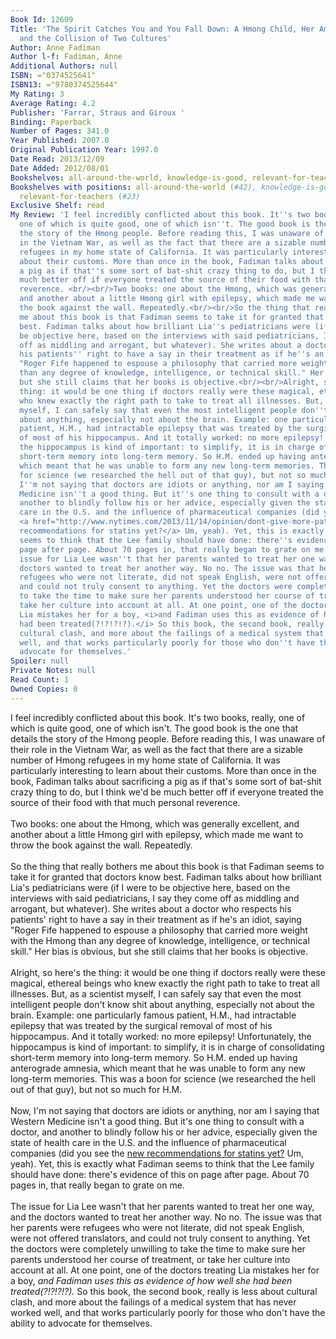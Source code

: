 ```yaml
---
Book Id: 12609
Title: 'The Spirit Catches You and You Fall Down: A Hmong Child, Her American Doctors,
  and the Collision of Two Cultures'
Author: Anne Fadiman
Author l-f: Fadiman, Anne
Additional Authors: null
ISBN: ="0374525641"
ISBN13: ="9780374525644"
My Rating: 3
Average Rating: 4.2
Publisher: 'Farrar, Straus and Giroux '
Binding: Paperback
Number of Pages: 341.0
Year Published: 2007.0
Original Publication Year: 1997.0
Date Read: 2013/12/09
Date Added: 2012/08/01
Bookshelves: all-around-the-world, knowledge-is-good, relevant-for-teachers
Bookshelves with positions: all-around-the-world (#42), knowledge-is-good (#113),
  relevant-for-teachers (#23)
Exclusive Shelf: read
My Review: 'I feel incredibly conflicted about this book. It''s two books, really,
  one of which is quite good, one of which isn''t. The good book is the one that details
  the story of the Hmong people. Before reading this, I was unaware of their role
  in the Vietnam War, as well as the fact that there are a sizable number of Hmong
  refugees in my home state of California. It was particularly interesting to learn
  about their customs. More than once in the book, Fadiman talks about sacrificing
  a pig as if that''s some sort of bat-shit crazy thing to do, but I think we''d be
  much better off if everyone treated the source of their food with that much personal
  reverence. <br/><br/>Two books: one about the Hmong, which was generally excellent,
  and another about a little Hmong girl with epilepsy, which made me want to throw
  the book against the wall. Repeatedly.<br/><br/>So the thing that really bothers
  me about this book is that Fadiman seems to take it for granted that doctors know
  best. Fadiman talks about how brilliant Lia''s pediatricians were (if I were to
  be objective here, based on the interviews with said pediatricians, I say they come
  off as middling and arrogant, but whatever). She writes about a doctor who respects
  his patients'' right to have a say in their treatment as if he''s an idiot, saying
  "Roger Fife happened to espouse a philosophy that carried more weight with the Hmong
  than any degree of knowledge, intelligence, or technical skill." Her bias is obvious,
  but she still claims that her books is objective.<br/><br/>Alright, so here''s the
  thing: it would be one thing if doctors really were these magical, ethereal beings
  who knew exactly the right path to take to treat all illnesses. But, as a scientist
  myself, I can safely say that even the most intelligent people don''t know shit
  about anything, especially not about the brain. Example: one particularly famous
  patient, H.M., had intractable epilepsy that was treated by the surgical removal
  of most of his hippocampus. And it totally worked: no more epilepsy! Unfortunately,
  the hippocampus is kind of important: to simplify, it is in charge of consolidating
  short-term memory into long-term memory. So H.M. ended up having anterograde amnesia,
  which meant that he was unable to form any new long-term memories. This was a boon
  for science (we researched the hell out of that guy), but not so much for H.M.<br/><br/>Now,
  I''m not saying that doctors are idiots or anything, nor am I saying that Western
  Medicine isn''t a good thing. But it''s one thing to consult with a doctor, and
  another to blindly follow his or her advice, especially given the state of health
  care in the U.S. and the influence of pharmaceutical companies (did you see the
  <a href="http://www.nytimes.com/2013/11/14/opinion/dont-give-more-patients-statins.html?hp&rref=opinion&_r=0">new
  recommendations for statins yet?</a> Um, yeah). Yet, this is exactly what Fadiman
  seems to think that the Lee family should have done: there''s evidence of this on
  page after page. About 70 pages in, that really began to grate on me. <br/><br/>The
  issue for Lia Lee wasn''t that her parents wanted to treat her one way, and the
  doctors wanted to treat her another way. No no. The issue was that her parents were
  refugees who were not literate, did not speak English, were not offered translators,
  and could not truly consent to anything. Yet the doctors were completely unwilling
  to take the time to make sure her parents understood her course of treatment, or
  take her culture into account at all. At one point, one of the doctors treating
  Lia mistakes her for a boy, <i>and Fadiman uses this as evidence of how well she
  had been treated(?!?!?!?).</i> So this book, the second book, really is less about
  cultural clash, and more about the failings of a medical system that has never worked
  well, and that works particularly poorly for those who don''t have the ability to
  advocate for themselves.'
Spoiler: null
Private Notes: null
Read Count: 1
Owned Copies: 0
---
```


I feel incredibly conflicted about this book. It's two books, really, one of which is quite good, one of which isn't. The good book is the one that details the story of the Hmong people. Before reading this, I was unaware of their role in the Vietnam War, as well as the fact that there are a sizable number of Hmong refugees in my home state of California. It was particularly interesting to learn about their customs. More than once in the book, Fadiman talks about sacrificing a pig as if that's some sort of bat-shit crazy thing to do, but I think we'd be much better off if everyone treated the source of their food with that much personal reverence. <br/><br/>Two books: one about the Hmong, which was generally excellent, and another about a little Hmong girl with epilepsy, which made me want to throw the book against the wall. Repeatedly.<br/><br/>So the thing that really bothers me about this book is that Fadiman seems to take it for granted that doctors know best. Fadiman talks about how brilliant Lia's pediatricians were (if I were to be objective here, based on the interviews with said pediatricians, I say they come off as middling and arrogant, but whatever). She writes about a doctor who respects his patients' right to have a say in their treatment as if he's an idiot, saying "Roger Fife happened to espouse a philosophy that carried more weight with the Hmong than any degree of knowledge, intelligence, or technical skill." Her bias is obvious, but she still claims that her books is objective.<br/><br/>Alright, so here's the thing: it would be one thing if doctors really were these magical, ethereal beings who knew exactly the right path to take to treat all illnesses. But, as a scientist myself, I can safely say that even the most intelligent people don't know shit about anything, especially not about the brain. Example: one particularly famous patient, H.M., had intractable epilepsy that was treated by the surgical removal of most of his hippocampus. And it totally worked: no more epilepsy! Unfortunately, the hippocampus is kind of important: to simplify, it is in charge of consolidating short-term memory into long-term memory. So H.M. ended up having anterograde amnesia, which meant that he was unable to form any new long-term memories. This was a boon for science (we researched the hell out of that guy), but not so much for H.M.<br/><br/>Now, I'm not saying that doctors are idiots or anything, nor am I saying that Western Medicine isn't a good thing. But it's one thing to consult with a doctor, and another to blindly follow his or her advice, especially given the state of health care in the U.S. and the influence of pharmaceutical companies (did you see the <a href="http://www.nytimes.com/2013/11/14/opinion/dont-give-more-patients-statins.html?hp&rref=opinion&_r=0">new recommendations for statins yet?</a> Um, yeah). Yet, this is exactly what Fadiman seems to think that the Lee family should have done: there's evidence of this on page after page. About 70 pages in, that really began to grate on me. <br/><br/>The issue for Lia Lee wasn't that her parents wanted to treat her one way, and the doctors wanted to treat her another way. No no. The issue was that her parents were refugees who were not literate, did not speak English, were not offered translators, and could not truly consent to anything. Yet the doctors were completely unwilling to take the time to make sure her parents understood her course of treatment, or take her culture into account at all. At one point, one of the doctors treating Lia mistakes her for a boy, <i>and Fadiman uses this as evidence of how well she had been treated(?!?!?!?).</i> So this book, the second book, really is less about cultural clash, and more about the failings of a medical system that has never worked well, and that works particularly poorly for those who don't have the ability to advocate for themselves.